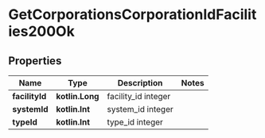 
# GetCorporationsCorporationIdFacilities200Ok

## Properties
Name | Type | Description | Notes
------------ | ------------- | ------------- | -------------
**facilityId** | **kotlin.Long** | facility_id integer | 
**systemId** | **kotlin.Int** | system_id integer | 
**typeId** | **kotlin.Int** | type_id integer | 




